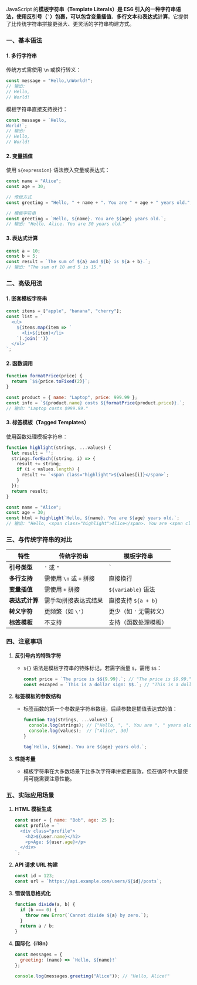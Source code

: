 JavaScript 的**模板字符串（Template Literals）**是 ES6 引入的一种字符串语法，使用反引号（`` ` ``）包裹，可以包含**变量插值**、**多行文本**和**表达式计算**。它提供了比传统字符串拼接更强大、更灵活的字符串构建方式。


### 一、基本语法
#### 1. **多行字符串**
传统方式需使用 `\n` 或换行转义：
```javascript
const message = "Hello,\nWorld!";
// 输出:
// Hello,
// World!
```

模板字符串直接支持换行：
```javascript
const message = `Hello,
World!`;
// 输出:
// Hello,
// World!
```

#### 2. **变量插值**
使用 `${expression}` 语法嵌入变量或表达式：
```javascript
const name = "Alice";
const age = 30;

// 传统方式
const greeting = "Hello, " + name + ". You are " + age + " years old.";

// 模板字符串
const greeting = `Hello, ${name}. You are ${age} years old.`;
// 输出: "Hello, Alice. You are 30 years old."
```

#### 3. **表达式计算**
```javascript
const a = 10;
const b = 5;
const result = `The sum of ${a} and ${b} is ${a + b}.`;
// 输出: "The sum of 10 and 5 is 15."
```


### 二、高级用法
#### 1. **嵌套模板字符串**
```javascript
const items = ["apple", "banana", "cherry"];
const list = `
  <ul>
    ${items.map(item => `
      <li>${item}</li>
    `).join('')}
  </ul>
`;
```

#### 2. **函数调用**
```javascript
function formatPrice(price) {
  return `$${price.toFixed(2)}`;
}

const product = { name: "Laptop", price: 999.99 };
const info = `${product.name} costs ${formatPrice(product.price)}.`;
// 输出: "Laptop costs $999.99."
```

#### 3. **标签模板（Tagged Templates）**
使用函数处理模板字符串：
```javascript
function highlight(strings, ...values) {
  let result = '';
  strings.forEach((string, i) => {
    result += string;
    if (i < values.length) {
      result += `<span class="highlight">${values[i]}</span>`;
    }
  });
  return result;
}

const name = "Alice";
const age = 30;
const html = highlight`Hello, ${name}. You are ${age} years old.`;
// 输出: "Hello, <span class="highlight">Alice</span>. You are <span class="highlight">30</span> years old."
```


### 三、与传统字符串的对比
| **特性**               | **传统字符串**          | **模板字符串**              |
|------------------------|-------------------------|-----------------------------|
| **引号类型**           | `'` 或 `"`              | `` ` ``                     |
| **多行支持**           | 需使用 `\n` 或 `+` 拼接 | 直接换行                    |
| **变量插值**           | 需使用 `+` 拼接         | `${variable}` 语法          |
| **表达式计算**         | 需手动拼接表达式结果    | 直接支持 `${a + b}`         |
| **转义字符**           | 更频繁（如 `\'`）       | 更少（如 `'` 无需转义）     |
| **标签模板**           | 不支持                  | 支持（函数处理模板）        |


### 四、注意事项
1. **反引号内的特殊字符**
   - `${}` 语法是模板字符串的特殊标记，若需字面量 `$`，需用 `$$`：
     ```javascript
     const price = `The price is $${9.99}.`; // "The price is $9.99."
     const escaped = `This is a dollar sign: $$.`; // "This is a dollar sign: $."
     ```

2. **标签模板的参数结构**
   - 标签函数的第一个参数是字符串数组，后续参数是插值表达式的值：
     ```javascript
     function tag(strings, ...values) {
       console.log(strings); // ["Hello, ", ". You are ", " years old."]
       console.log(values);  // ["Alice", 30]
     }

     tag`Hello, ${name}. You are ${age} years old.`;
     ```

3. **性能考量**
   - 模板字符串在大多数场景下比多次字符串拼接更高效，但在循环中大量使用可能需要注意性能。


### 五、实际应用场景
1. **HTML 模板生成**
   ```javascript
   const user = { name: "Bob", age: 25 };
   const profile = `
     <div class="profile">
       <h2>${user.name}</h2>
       <p>Age: ${user.age}</p>
     </div>
   `;
   ```

2. **API 请求 URL 构建**
   ```javascript
   const id = 123;
   const url = `https://api.example.com/users/${id}/posts`;
   ```

3. **错误信息格式化**
   ```javascript
   function divide(a, b) {
     if (b === 0) {
       throw new Error(`Cannot divide ${a} by zero.`);
     }
     return a / b;
   }
   ```

4. **国际化（i18n）**
   ```javascript
   const messages = {
     greeting: (name) => `Hello, ${name}!`
   };

   console.log(messages.greeting("Alice")); // "Hello, Alice!"
   ```